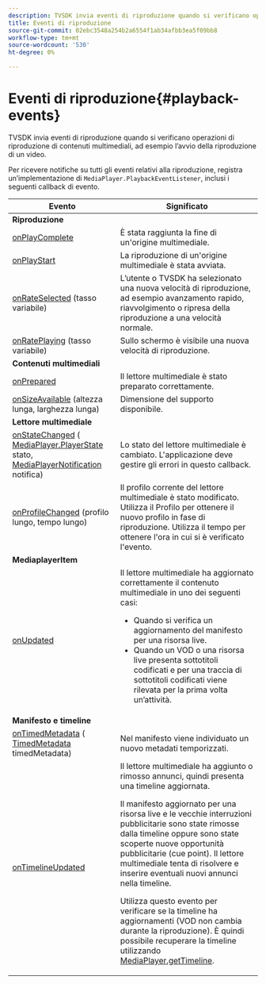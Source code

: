 ```yaml
---
description: TVSDK invia eventi di riproduzione quando si verificano operazioni di riproduzione di contenuti multimediali, ad esempio l’avvio della riproduzione di un video.
title: Eventi di riproduzione
source-git-commit: 02ebc3548a254b2a6554f1ab34afbb3ea5f09bb8
workflow-type: tm+mt
source-wordcount: '530'
ht-degree: 0%

---
```


# Eventi di riproduzione{#playback-events}

TVSDK invia eventi di riproduzione quando si verificano operazioni di riproduzione di contenuti multimediali, ad esempio l’avvio della riproduzione di un video.

Per ricevere notifiche su tutti gli eventi relativi alla riproduzione, registra un’implementazione di `MediaPlayer.PlaybackEventListener`, inclusi i seguenti callback di evento.

<table frame="all" colsep="1" rowsep="1"> 
 <thead> 
  <tr rowsep="1"> 
   <th colname="1" class="entry"> Evento </th> 
   <th colname="2" class="entry"> Significato </th> 
  </tr> 
 </thead>
 <tbody> 
  <tr rowsep="1"> 
   <td colname="col1"><b>Riproduzione</b> </td> 
   <td colname="col2"> </td> 
  </tr> 
  <tr rowsep="1"> 
   <td colname="1"> <a href="https://help.adobe.com/en_US/primetime/api/psdk/javadoc_1.4/com/adobe/mediacore/MediaPlayer.PlaybackEventListener.html#onPlayComplete%28%29" format="html" scope="external"> onPlayComplete</a> </td> 
   <td colname="2"> È stata raggiunta la fine di un'origine multimediale. </td> 
  </tr> 
  <tr rowsep="1"> 
   <td colname="1"> <a href="https://help.adobe.com/en_US/primetime/api/psdk/javadoc_1.4/com/adobe/mediacore/MediaPlayer.PlaybackEventListener.html#onPlayStart%28%29" format="html" scope="external"> onPlayStart</a> </td> 
   <td colname="2"> La riproduzione di un'origine multimediale è stata avviata. </td> 
  </tr> 
  <tr rowsep="1"> 
   <td colname="1"> <a href="https://help.adobe.com/en_US/primetime/api/psdk/javadoc_1.4/com/adobe/mediacore/MediaPlayer.PlaybackEventListener.html#onRateSelected%28float%29" format="html" scope="external"> onRateSelected</a> (tasso variabile) </td> 
   <td colname="2"> L’utente o TVSDK ha selezionato una nuova velocità di riproduzione, ad esempio avanzamento rapido, riavvolgimento o ripresa della riproduzione a una velocità normale. </td> 
  </tr> 
  <tr rowsep="1"> 
   <td colname="1"><a href="https://help.adobe.com/en_US/primetime/api/psdk/javadoc_1.4/com/adobe/mediacore/MediaPlayer.PlaybackEventListener.html#onRatePlaying%28float%29" format="html" scope="external"> onRatePlaying</a> (tasso variabile) </td> 
   <td colname="2"> Sullo schermo è visibile una nuova velocità di riproduzione. </td> 
  </tr> 
  <tr rowsep="1"> 
   <td colname="col1"><b>Contenuti multimediali</b> </td> 
   <td colname="col2"> </td> 
  </tr> 
  <tr rowsep="1"> 
   <td colname="1"> <a href="https://help.adobe.com/en_US/primetime/api/psdk/javadoc_1.4/com/adobe/mediacore/MediaPlayer.PlaybackEventListener.html#onPrepared%28%29" format="html" scope="external"> onPrepared</a> </td> 
   <td colname="2"> Il lettore multimediale è stato preparato correttamente. </td> 
  </tr> 
  <tr rowsep="1"> 
   <td colname="1"> <a href="https://help.adobe.com/en_US/primetime/api/psdk/javadoc_1.4/com/adobe/mediacore/MediaPlayer.PlaybackEventListener.html#onSizeAvailable%28long,%20long%29" format="html" scope="external"> onSizeAvailable</a> (altezza lunga, larghezza lunga) </td> 
   <td colname="2"> Dimensione del supporto disponibile. </td> 
  </tr> 
  <tr rowsep="1"> 
   <td colname="col1"><b>Lettore multimediale</b> </td> 
   <td colname="col2"> </td> 
  </tr> 
  <tr rowsep="1"> 
   <td colname="1"><a href="https://help.adobe.com/en_US/primetime/api/psdk/javadoc_1.4/com/adobe/mediacore/MediaPlayer.PlaybackEventListener.html#onStateChanged%28com.adobe.mediacore.MediaPlayer.PlayerState,com.adobe.mediacore.MediaPlayerNotification%29" format="html" scope="external"> onStateChanged</a> (<a href="https://help.adobe.com/en_US/primetime/api/psdk/javadoc_1.4/com/adobe/mediacore/MediaPlayer.PlayerState.html" format="html" scope="external"> MediaPlayer.PlayerState</a> stato, <a href="https://help.adobe.com/en_US/primetime/api/psdk/javadoc_1.4/com/adobe/mediacore/MediaPlayerNotification.html" format="html" scope="external"> MediaPlayerNotification</a> notifica) </td> 
   <td colname="2"> Lo stato del lettore multimediale è cambiato. L'applicazione deve gestire gli errori in questo callback. </td> 
  </tr> 
  <tr rowsep="1"> 
   <td colname="1"> <a href="https://help.adobe.com/en_US/primetime/api/psdk/javadoc_1.4/com/adobe/mediacore/MediaPlayer.PlaybackEventListener.html#onProfileChanged%28long,%20long%29" format="html" scope="external"> onProfileChanged</a> (profilo lungo, tempo lungo) </td> 
   <td colname="2"> Il profilo corrente del lettore multimediale è stato modificato. Utilizza il <span class="codeph"> Profilo</span> per ottenere il nuovo profilo in fase di riproduzione. Utilizza il <span class="codeph"> tempo</span> per ottenere l'ora in cui si è verificato l'evento. </td> 
  </tr> 
  <tr rowsep="1"> 
   <td colname="col1"><b>MediaplayerItem</b> </td> 
   <td colname="col2"> </td> 
  </tr> 
  <tr rowsep="1"> 
   <td colname="1"><a href="https://help.adobe.com/en_US/primetime/api/psdk/javadoc_1.4/com/adobe/mediacore/MediaPlayer.PlaybackEventListener.html#onUpdated%28%29" format="html" scope="external"> onUpdated</a> </td> 
   <td colname="2">Il lettore multimediale ha aggiornato correttamente il contenuto multimediale in uno dei seguenti casi: 
    <ul> 
     <li>Quando si verifica un aggiornamento del manifesto per una risorsa live.</li> 
     <li>Quando un VOD o una risorsa live presenta sottotitoli codificati e per una traccia di sottotitoli codificati viene rilevata per la prima volta un’attività. </li> 
    </ul> </td> 
  </tr> 
  <tr rowsep="1"> 
   <td colname="col1"><b>Manifesto e timeline</b></td> 
   <td colname="col2"> </td> 
  </tr> 
  <tr rowsep="1"> 
   <td colname="1"> <a href="https://help.adobe.com/en_US/primetime/api/psdk/javadoc_1.4/com/adobe/mediacore/MediaPlayer.PlaybackEventListener.html#onTimedMetadata%28com.adobe.mediacore.metadata.TimedMetadata%29" format="html" scope="external"> onTimedMetadata</a> (<a href="https://help.adobe.com/en_US/primetime/api/psdk/javadoc_1.4/com/adobe/mediacore/metadata/TimedMetadata.html" format="html" scope="external"> TimedMetadata</a> timedMetadata) </td> 
   <td colname="2"> Nel manifesto viene individuato un nuovo metadati temporizzati. </td> 
  </tr> 
  <tr rowsep="0"> 
   <td colname="1"><a href="https://help.adobe.com/en_US/primetime/api/psdk/javadoc_1.4/com/adobe/mediacore/MediaPlayer.PlaybackEventListener.html#onTimelineUpdated%28%29" format="html" scope="external"> onTimelineUpdated</a> </td> 
   <td colname="2">Il lettore multimediale ha aggiunto o rimosso annunci, quindi presenta una timeline aggiornata. <p>Il manifesto aggiornato per una risorsa live e le vecchie interruzioni pubblicitarie sono state rimosse dalla timeline oppure sono state scoperte nuove opportunità pubblicitarie (cue point). Il lettore multimediale tenta di risolvere e inserire eventuali nuovi annunci nella timeline. </p><p> Utilizza questo evento per verificare se la timeline ha aggiornamenti (VOD non cambia durante la riproduzione). È quindi possibile recuperare la timeline utilizzando <a href="https://help.adobe.com/en_US/primetime/api/psdk/javadoc_1.4/com/adobe/mediacore/MediaPlayer.html#getTimeline%28%29" format="html" scope="external"> MediaPlayer.getTimeline</a>. </p> </td> 
  </tr> 
 </tbody> 
</table>
